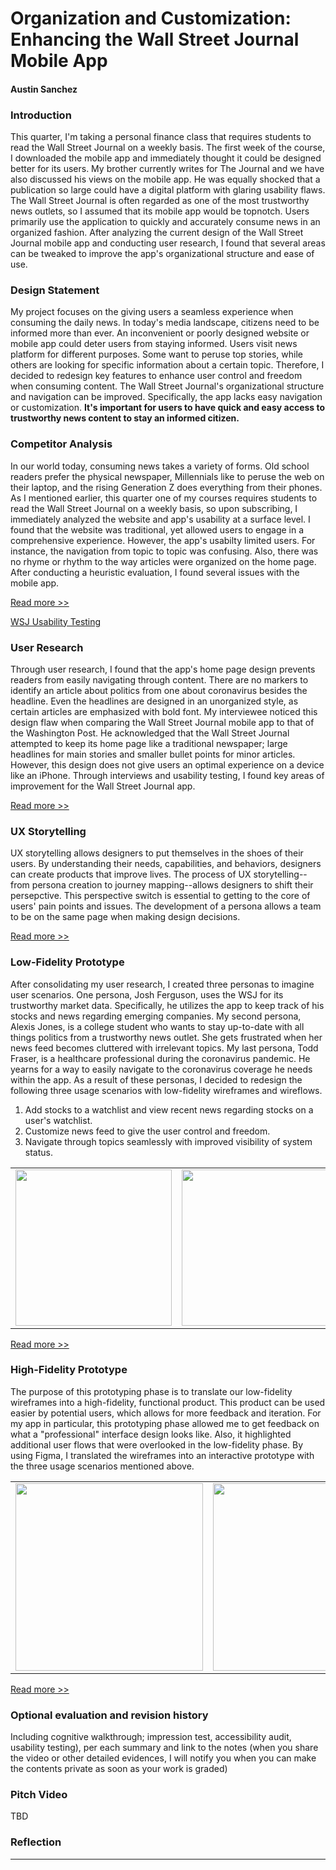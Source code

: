 
# Organization and Customization: Enhancing the Wall Street Journal Mobile App
#### Austin Sanchez


### Introduction 
This quarter, I'm taking a personal finance class that requires students to read the Wall Street Journal on a weekly basis. The first week of the course, I downloaded the mobile app and immediately thought it could be designed better for its users. My brother currently writes for The Journal and we have also discussed his views on the mobile app. He was equally shocked that a publication so large could have a digital platform with glaring usability flaws. The Wall Street Journal is often regarded as one of the most trustworthy news outlets, so I assumed that its mobile app would be topnotch. Users primarily use the application to quickly and accurately consume news in an organized fashion. After analyzing the current design of the Wall Street Journal mobile app and conducting user research, I found that several areas can be tweaked to improve the app's organizational structure and ease of use.


### Design Statement 
My project focuses on the giving users a seamless experience when consuming the daily news. In today's media landscape, citizens need to be informed more than ever. An inconvenient or poorly designed website or mobile app could deter users from staying informed. Users visit news platform for different purposes. Some want to peruse top stories, while others are looking for specific information about a certain topic. Therefore, I decided to redesign key features to enhance user control and freedom when consuming content. The Wall Street Journal's organizational structure and navigation can be improved. Specifically, the app lacks easy navigation or customization. **It's important for users to have quick and easy access to trustworthy news content to stay an informed citizen.** 


### Competitor Analysis
In our world today, consuming news takes a variety of forms. Old school readers prefer the physical newspaper, Millennials like to peruse the web on their laptop, and the rising Generation Z does everything from their phones. As I mentioned earlier, this quarter one of my courses requires students to read the Wall Street Journal on a weekly basis, so upon subscribing, I immediately analyzed the website and app's usability at a surface level. I found that the website was traditional, yet allowed users to engage in a comprehensive experience. However, the app's usabilty limited users. For instance, the navigation from topic to topic was confusing. Also, there was no rhyme or rhythm to the way articles were organized on the home page. After conducting a heuristic evaluation, I found several issues with the mobile app.

[Read more >>](https://github.com/austinmatthewsanchez/DH150-AUSTINSANCHEZ)


[WSJ Usability Testing](https://github.com/austinmatthewsanchez/DH150-AUSTINSANCHEZ/tree/master/assignment02)

### User Research
Through user research, I found that the app's home page design prevents readers from easily navigating through content. There are no markers to identify an article about politics from one about coronavirus besides the headline. Even the headlines are designed in an unorganized style, as certain articles are emphasized with bold font. My interviewee noticed this design flaw when comparing the Wall Street Journal mobile app to that of the Washington Post. He acknowledged that the Wall Street Journal attempted to keep its home page like a traditional newspaper; large headlines for main stories and smaller bullet points for minor articles. However, this design does not give users an optimal experience on a device like an iPhone. Through interviews and usability testing, I found key areas of improvement for the Wall Street Journal app.

[Read more >>](https://github.com/austinmatthewsanchez/DH150-AUSTINSANCHEZ/tree/master/assignment04)

### UX Storytelling
UX storytelling allows designers to put themselves in the shoes of their users. By understanding their needs, capabilities, and behaviors, designers can create products that improve lives. The process of UX storytelling--from persona creation to journey mapping--allows designers to shift their persepctive. This perspective switch is essential to getting to the core of users' pain points and issues. The development of a persona allows a team to be on the same page when making design decisions.

[Read more >>](https://github.com/austinmatthewsanchez/DH150-AUSTINSANCHEZ/tree/master/assignment05)




### Low-Fidelity Prototype
After consolidating my user research, I created three personas to imagine user scenarios. One persona, Josh Ferguson, uses the WSJ for its trustworthy market data. Specifically, he utilizes the app to keep track of his stocks and news regarding emerging companies. My second persona, Alexis Jones, is a college student who wants to stay up-to-date with all things politics from a trustworthy news outlet. She gets frustrated when her news feed becomes cluttered with irrelevant topics. My last persona, Todd Fraser, is a healthcare professional during the coronavirus pandemic. He yearns for a way to easily navigate to the coronavirus coverage he needs within the app. As a result of these personas, I decided to redesign the following three usage scenarios with low-fidelity wireframes and wireflows.

1. Add stocks to a watchlist and view recent news regarding stocks on a user's watchlist.
2. Customize news feed to give the user control and freedom.
3. Navigate through topics seamlessly with improved visibility of system status.

<table>
  <tr>
    <td><img src="https://austinmatthewsanchez.github.io/DH150-AUSTINSANCHEZ/assignment08/IMG24.JPG" height="250px"></td>
    <td><img src="https://austinmatthewsanchez.github.io/DH150-AUSTINSANCHEZ/assignment08/IMG_4687.jpeg" height="250px"></td>
    <td><img src="https://austinmatthewsanchez.github.io/DH150-AUSTINSANCHEZ/assignment08/IMG_4688.jpeg" height="250px"></td> 
</tr>
</table>

[Read more >>](https://github.com/austinmatthewsanchez/DH150-AUSTINSANCHEZ/tree/master/assignment06)

### High-Fidelity Prototype 
The purpose of this prototyping phase is to translate our low-fidelity wireframes into a high-fidelity, functional product. This product can be used easier by potential users, which allows for more feedback and iteration. For my app in particular, this prototyping phase allowed me to get feedback on what a "professional" interface design looks like. Also, it highlighted additional user flows that were overlooked in the low-fidelity phase. By using Figma, I translated the wireframes into an interactive prototype with the three usage scenarios mentioned above.

<table>
  <tr>
    <td><img src="https://austinmatthewsanchez.github.io/DH150-AUSTINSANCHEZ/assignment08/group1.png" height="300px"></td>
    <td><img src="https://austinmatthewsanchez.github.io/DH150-AUSTINSANCHEZ/assignment08/group2.png" height="300px"></td>
    <td><img src="https://austinmatthewsanchez.github.io/DH150-AUSTINSANCHEZ/assignment08/group3.png" height="300px"></td> 
</tr>
</table>


[Read more >>](https://github.com/austinmatthewsanchez/DH150-AUSTINSANCHEZ/tree/master/assignment07)


### Optional evaluation and revision history 
Including cognitive walkthrough; impression test, accessibility audit, usability testing), per each summary and link to the notes (when you share the video or other detailed evidences, I will notify you when you can make the contents private as soon as your work is graded)

### Pitch Video 
TBD

### Reflection
---
